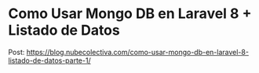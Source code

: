 # Como Usar Mongo DB en Laravel 8 + Listado de Datos 

Post: https://blog.nubecolectiva.com/como-usar-mongo-db-en-laravel-8-listado-de-datos-parte-1/ 
